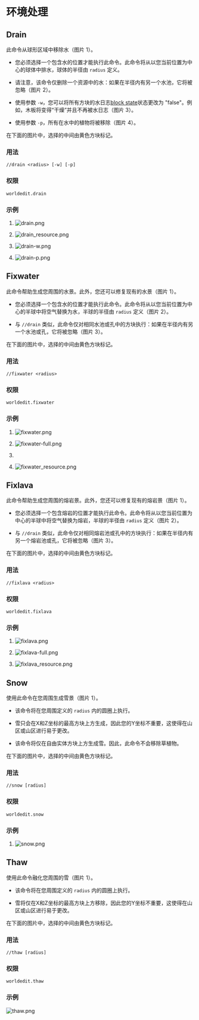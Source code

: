 # 环境处理
## Drain

此命令从球形区域中移除水（图片 1）。

-   您必须选择一个包含水的位置才能执行此命令。此命令将从以您当前位置为中心的球体中排水，球体的半径由 `radius` 定义。

-   请注意，该命令仅删除一个资源中的水：如果在半径内有另一个水池，它将被忽略（图片 2）。

-   使用参数 `-w`，您可以将所有方块的水日志[block
    state](https://minecraft.gamepedia.com/Block_states)状态更改为 "false"。例如，木板将变得“干燥”并且不再被水日志（图片 3）。

-   使用参数 `-p`，所有在水中的植物将被移除（图片 4）。

在下面的图片中，选择的中间由黄色方块标记。

### 用法

`//drain <radius> [-w] [-p]`

### 权限

`worldedit.drain`

### 示例

1.  ![drain.png](https://fastly.statically.io/gh/Lala-0x3f/picx-images-hosting@master/20231117/wnjgiXJ.6hnw810ng880.png)

2.  ![drain\_resource.png](https://fastly.statically.io/gh/Lala-0x3f/picx-images-hosting@master/20231117/YTGLAqx.2hzkwwgzj5e0.png)

3.  ![drain-w.png](https://fastly.statically.io/gh/Lala-0x3f/picx-images-hosting@master/20231117/mf5arBW.4bh7b5xxxuo0.png)

4.  ![drain-p.png](https://fastly.statically.io/gh/Lala-0x3f/picx-images-hosting@master/20231117/r1NAWsr.5zat2utiw280.png)

## Fixwater

此命令帮助生成您周围的水景。此外，您还可以修复现有的水景（图片 1）。

-   您必须选择一个包含水的位置才能执行此命令。此命令将从以您当前位置为中心的半球中将空气替换为水，半球的半径由 `radius` 定义（图片 2）。

-   与 `//drain` 类似，此命令仅对相同水池或孔中的方块执行：如果在半径内有另一个水池或孔，它将被忽略（图片 3）。

在下面的图片中，选择的中间由黄色方块标记。

### 用法

`//fixwater <radius>`

### 权限

`worldedit.fixwater`

### 示例

1.  ![fixwater.png](https://fastly.statically.io/gh/Lala-0x3f/picx-images-hosting@master/20231117/eaFTnG0.7lacco92xqw0.png)

2.  ![fixwater-full.png](https://fastly.statically.io/gh/Lala-0x3f/picx-images-hosting@master/20231117/Krav8oA.2zgv495k9vs0.png)
3.  
4.  ![fixwater\_resource.png](https://fastly.statically.io/gh/Lala-0x3f/picx-images-hosting@master/20231117/FBuYNm4.22n3kubkufts.png)

## Fixlava

此命令帮助生成您周围的熔岩景。此外，您还可以修复现有的熔岩景（图片 1）。

-   您必须选择一个包含熔岩的位置才能执行此命令。此命令将从以您当前位置为中心的半球中将空气替换为熔岩，半球的半径由 `radius` 定义（图片 2）。

-   与 `//drain` 类似，此命令仅对相同熔岩池或孔中的方块执行：如果在半径内有另一个熔岩池或孔，它将被忽略（图片 3）。

在下面的图片中，选择的中间由黄色方块标记。

### 用法

`//fixlava <radius>`

### 权限

`worldedit.fixlava`

### 示例

1.  ![fixlava.png](https://fastly.statically.io/gh/Lala-0x3f/picx-images-hosting@master/20231116/wbA3QsB.mej9vkcdteo.jpg)

2.  ![fixlava-full.png](https://fastly.statically.io/gh/Lala-0x3f/picx-images-hosting@master/20231116/0zhsjLL.562x06bjnro0.jpg)

3.  ![fixlava\_resource.png](https://fastly.statically.io/gh/Lala-0x3f/picx-images-hosting@master/20231116/zmaFyy7.1ihf3xpmbu9s.jpg)

## Snow

使用此命令在您周围生成雪景（图片 1）。

-   该命令将在您周围定义的 `radius` 内的圆圈上执行。

-   雪只会在X和Z坐标的最高方块上方生成，因此您的Y坐标不重要，这使得在山区或山区进行易于更改。

-   该命令将仅在自由实体方块上方生成雪。因此，此命令不会移除草植物。

在下面的图片中，选择的中间由黄色方块标记。

### 用法

`//snow [radius]`

### 权限

`worldedit.snow`

### 示例

1.  ![snow.png](https://fastly.statically.io/gh/Lala-0x3f/picx-images-hosting@master/20231116/vsXCLVH.3acnhusgtno0.jpg)

## Thaw

使用此命令融化您周围的雪（图片 1）。

-   该命令将在您周围定义的 `radius` 内的圆圈上执行。

-   雪将仅在X和Z坐标的最高方块上方移除，因此您的Y坐标不重要，这使得在山区或山区进行易于更改。

在下面的图片中，选择的中间由黄色方块标记。

### 用法

`//thaw [radius]`

### 权限

`worldedit.thaw`

### 示例

![thaw.png](https://fastly.statically.io/gh/Lala-0x3f/picx-images-hosting@master/20231116/Z5f3djS.5ak052kd0j40.jpg)
